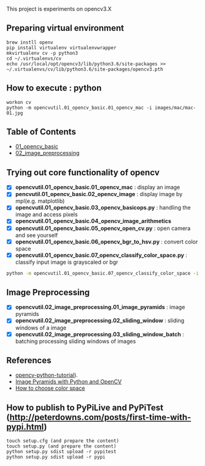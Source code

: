 This project is experiments on opencv3.X


## Preparing virtual environment
```
brew instll openv
pip install virtualenv virtualenvwrapper
mkvirtualenv cv -p python3
cd ~/.virtualenvs/cv
echo /usr/local/opt/opencv3/lib/python3.6/site-packages >> ~/.virtualenvs/cv/lib/python3.6/site-packages/opencv3.pth
```

## How to execute : python

```
workon cv
python -m opencvutil.01_opencv_basic.01_opencv_mac -i images/mac/mac-01.jpg
```

## Table of Contents

- [01_opencv_basic](#Trying-out-core-functionality-of-opencv)
- [02_image_preprocessing](#Image-Preprocessing)

## Trying out core functionality of opencv

- [x] **opencvutil.01_opencv_basic.01_opencv_mac** : display an image
- [x] **pencvutil.01_opencv_basic.02_opencv_image** : display image by mpl(e.g. matplotlib)
- [x] **opencvutil.01_opencv_basic.03_opencv_basicops.py** : handling the image and access pixels
- [x] **opencvutil.01_opencv_basic.04_opencv_image_arithmetics**
- [x] **opencvutil.01_opencv_basic.05_opencv_open_cv.py** : open camera and see yourself
- [x] **opencvutil.01_opencv_basic.06_opencv_bgr_to_hsv.py** : convert color space
- [x] **opencvutil.01_opencv_basic.07_opencv_classify_color_space.py** : classify input image is grayscaled or bgr 
```bash
python -m opencvutil.01_opencv_basic.07_opencv_classify_color_space -i ./images/mac/mac-01.jpg
```
## Image Preprocessing 
- [x] **opencvutil.02_image_preprocessing.01_image_pyramids** : image pyramids
- [x] **opencvutil.02_image_preprocessing.02_sliding_window** : sliding windows of a image
- [x] **opencvutil.02_image_preprocessing.03_sliding_window_batch** : batching processing sliding windows of images 

## References

* [opencv-python-tutorial](http://docs.opencv.org/master/)).
* [Image Pyramids with Python and OpenCV](http://www.pyimagesearch.com/2015/03/16/image-pyramids-with-python-and-opencv/)
* [How to choose color space](http://www.learnopencv.com/color-spaces-in-opencv-cpp-python/)


## How to publish to PyPiLive and PyPiTest (http://peterdowns.com/posts/first-time-with-pypi.html)

```
touch setup.cfg (and prepare the content)
touch setup.py (and prepare the content)
python setup.py sdist upload -r pypitest
python setup.py sdist upload -r pypi
```